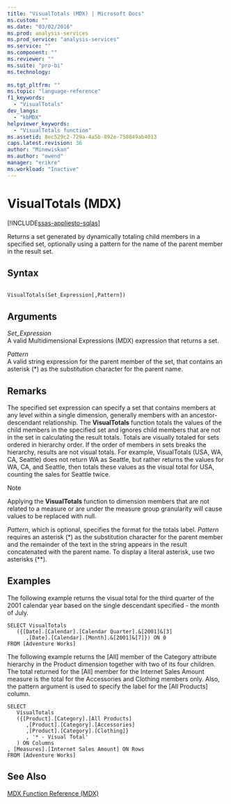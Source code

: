 ```yaml
---
title: "VisualTotals (MDX) | Microsoft Docs"
ms.custom: ""
ms.date: "03/02/2016"
ms.prod: analysis-services
ms.prod_service: "analysis-services"
ms.service: ""
ms.component: ""
ms.reviewer: ""
ms.suite: "pro-bi"
ms.technology: 
  
ms.tgt_pltfrm: ""
ms.topic: "language-reference"
f1_keywords: 
  - "VisualTotals"
dev_langs: 
  - "kbMDX"
helpviewer_keywords: 
  - "VisualTotals function"
ms.assetid: 8ec529c2-729a-4a5b-892e-750849ab4013
caps.latest.revision: 36
author: "Minewiskan"
ms.author: "owend"
manager: "erikre"
ms.workload: "Inactive"
---
```

# VisualTotals (MDX)
[!INCLUDE[ssas-appliesto-sqlas](../includes/ssas-appliesto-sqlas.md)]

  Returns a set generated by dynamically totaling child members in a specified set, optionally using a pattern for the name of the parent member in the result set.  
  
## Syntax  
  
```  
  
VisualTotals(Set_Expression[,Pattern])  
```  
  
## Arguments  
 *Set_Expression*  
 A valid Multidimensional Expressions (MDX) expression that returns a set.  
  
 *Pattern*  
 A valid string expression for the parent member of the set, that contains an asterisk (*) as the substitution character for the parent name.  
  
## Remarks  
 The specified set expression can specify a set that contains members at any level within a single dimension, generally members with an ancestor-descendant relationship. The **VisualTotals** function totals the values of the child members in the specified set and ignores child members that are not in the set in calculating the result totals. Totals are visually totaled for sets ordered in hierarchy order. If the order of members in sets breaks the hierarchy, results are not visual totals. For example, VisualTotals (USA, WA, CA, Seattle) does not return WA as Seattle, but rather returns the values for WA, CA, and Seattle, then totals these values as the visual total for USA, counting the sales for Seattle twice.  
  
> [!NOTE]  
>  Applying the **VisualTotals** function to dimension members that are not related to a measure or are under the measure group granularity will cause values to be replaced with null.  
  
 *Pattern*, which is optional, specifies the format for the totals label. *Pattern* requires an asterisk (*) as the substitution character for the parent member and the remainder of the text in the string appears in the result concatenated with the parent name. To display a literal asterisk, use two asterisks (\*\*).  
  
## Examples  
 The following example returns the visual total for the third quarter of the 2001 calendar year based on the single descendant specified - the month of July.  
  
```  
SELECT VisualTotals  
   ({[Date].[Calendar].[Calendar Quarter].&[2001]&[3]  
      ,[Date].[Calendar].[Month].&[2001]&[7]}) ON 0  
FROM [Adventure Works]  
```  
  
 The following example returns the [All] member of the Category attribute hierarchy in the Product dimension together with two of its four children. The total returned for the [All] member for the Internet Sales Amount measure is the total for the Accessories and Clothing members only. Also, the pattern argument is used to specify the label for the [All Products] column.  
  
```  
SELECT  
   VisualTotals  
   ({[Product].[Category].[All Products]  
      ,[Product].[Category].[Accessories]  
      ,[Product].[Category].[Clothing]}  
      , '* - Visual Total'  
   ) ON Columns  
, [Measures].[Internet Sales Amount] ON Rows  
FROM [Adventure Works]  
```  
  
## See Also  
 [MDX Function Reference &#40;MDX&#41;](../mdx/mdx-function-reference-mdx.md)  
  
  
